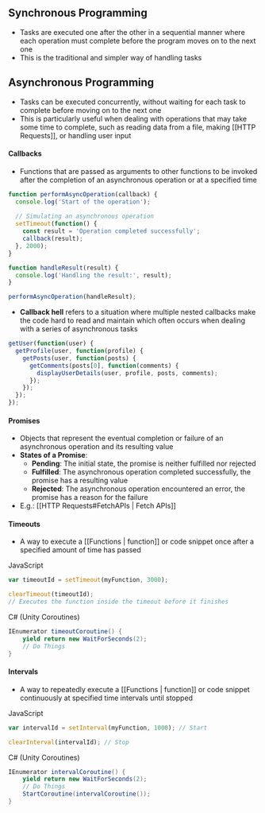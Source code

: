 ## Synchronous Programming
- Tasks are executed one after the other in a sequential manner where each operation must complete before the program moves on to the next one
- This is the traditional and simpler way of handling tasks

## Asynchronous Programming
- Tasks can be executed concurrently, without waiting for each task to complete before moving on to the next one
- This is particularly useful when dealing with operations that may take some time to complete, such as reading data from a file, making [[HTTP Requests]], or handling user input

#### Callbacks
- Functions that are passed as arguments to other functions to be invoked after the completion of an asynchronous operation or at a specified time
```js
function performAsyncOperation(callback) {
  console.log('Start of the operation');
  
  // Simulating an asynchronous operation
  setTimeout(function() {
    const result = 'Operation completed successfully';
    callback(result);
  }, 2000);
}

function handleResult(result) {
  console.log('Handling the result:', result);
}

performAsyncOperation(handleResult);
```
- **Callback hell** refers to a situation where multiple nested callbacks make the code hard to read and maintain which often occurs when dealing with a series of asynchronous tasks
```js
getUser(function(user) {
  getProfile(user, function(profile) {
    getPosts(user, function(posts) {
      getComments(posts[0], function(comments) {
        displayUserDetails(user, profile, posts, comments);
      });
    });
  });
});
```

#### Promises
- Objects that represent the eventual completion or failure of an asynchronous operation and its resulting value
- **States of a Promise**:
	- **Pending**: 
		The initial state, the promise is neither fulfilled nor rejected
	- **Fulfilled**: 
		The asynchronous operation completed successfully, the promise has a resulting value
	- **Rejected**: 
		The asynchronous operation encountered an error, the promise has a reason for the failure
- E.g.: [[HTTP Requests#FetchAPIs | Fetch APIs]]

#### Timeouts
- A way to execute a [[Functions | function]] or code snippet once after a specified amount of time has passed

JavaScript
```js
var timeoutId = setTimeout(myFunction, 3000);

clearTimeout(timeoutId); 
// Executes the function inside the timeout before it finishes
```

C# (Unity Coroutines)
```csharp
IEnumerator timeoutCoroutine() {
	yield return new WaitForSeconds(2);
	// Do Things
}
```

#### Intervals
- A way to repeatedly execute a [[Functions | function]] or code snippet continuously at specified time intervals until stopped

JavaScript
```js
var intervalId = setInterval(myFunction, 1000); // Start

clearInterval(intervalId); // Stop
```

C# (Unity Coroutines)
```csharp
IEnumerator intervalCoroutine() {
	yield return new WaitForSeconds(2);
	// Do Things
	StartCoroutine(intervalCoroutine());
}
```